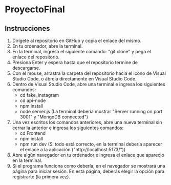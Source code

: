 # ProyectoFinal

## Instrucciones

1) Dirígete al repositorio en GitHub y copia el enlace del mismo.
2) En tu ordenador, abre la terminal.
3) En la terminal, ingresa el siguiente comando: "git clone" y pega el enlace del repositorio.
4) Presiona Enter y espera hasta que el repositorio termine de descargarse.
5) Con el mouse, arrastra la carpeta del repositorio hacia el icono de Visual Studio Code, o ábrela directamente en Visual Studio Code.
6) Dentro de Visual Studio Code, abre una terminal e ingresa los siguientes comandos:
    - cd fake_instagram
    - cd api-node
    - npm install
    - node server.js (La terminal debería mostrar "Server running on port 3001" y "MongoDB connected")
7) Una vez escritos los comandos anteriores, abre una nueva terminal sin cerrar la anterior e ingresa los siguientes comandos:
    - cd Frontend
    - npm install
    - npm run dev (Si todo está correcto, en la terminal debería aparecer el enlace a la aplicación ("http://localhost:5173/"))
8) Abre algún navegador en tu ordenador e ingresa el enlace que apareció en la terminal.
9) Si el programa funciona como debería, en el navegador se mostrará una página para iniciar sesión. En esta página, deberás elegir la opción para registrarte (la primera vez).
